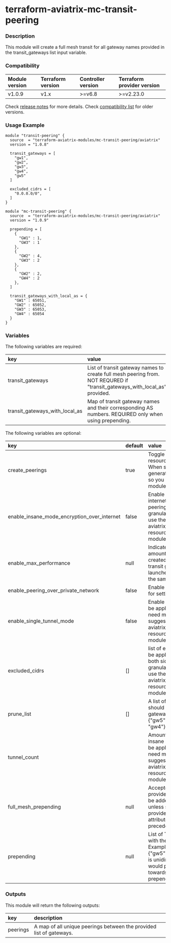 # terraform-aviatrix-mc-transit-peering

### Description
This module will create a full mesh transit for all gateway names provided in the transit_gateways list input variable.

### Compatibility
Module version | Terraform version | Controller version | Terraform provider version
:--- | :--- | :--- | :---
v1.0.9 | v1.x | >=v6.8 | >=v2.23.0

Check [release notes](https://github.com/terraform-aviatrix-modules/terraform-aviatrix-mc-transit-peering/blob/master/RELEASE_NOTES.md) for more details.
Check [compatibility list](https://github.com/terraform-aviatrix-modules/terraform-aviatrix-mc-transit-peering/blob/master/COMPATIBILITY.md) for older versions.

### Usage Example

```hcl
module "transit-peering" {
  source  = "terraform-aviatrix-modules/mc-transit-peering/aviatrix"
  version = "1.0.8"

  transit_gateways = [
    "gw1",
    "gw2",
    "gw3",
    "gw4",
    "gw5"
  ]

  excluded_cidrs = [
    "0.0.0.0/0",
  ]
}
```

```hcl
module "mc-transit-peering" {
  source  = "terraform-aviatrix-modules/mc-transit-peering/aviatrix"
  version = "1.0.9"

  prepending = [
    {
      "GW1" : 1,
      "GW3" : 1
    },
    {
      "GW2" : 4,
      "GW3" : 2
    },
    {
      "GW2" : 2,
      "GW4" : 2
    },
  ]

  transit_gateways_with_local_as = {
    "GW1" : 65051,
    "GW2" : 65052,
    "GW3" : 65053,
    "GW4" : 65054
  }
}

```


### Variables
The following variables are required:

key | value
:--- | :---
transit_gateways | List of transit gateway names to create full mesh peering from. NOT REQURED if "transit_gateways_with_local_as" provided. 
transit_gateways_with_local_as | Map of transit gateway names and their corresponding AS numbers. REQUIRED only when using prepending.

The following variables are optional:

key | default | value 
:---|:---|:---
create_peerings | true | Toggle for setting peering resource creation on or off. When set to false, it only generates the peerings output so you can use it outside of this module.
enable_insane_mode_encryption_over_internet | false | Enable insane mode over internet. Will be applied to all peerings. If you need more granularity, it is suggested to use the aviatrix_transit_gateway_peering resource directly in stead of this module.
enable_max_performance | null | Indicates whether the maximum amount of HPE tunnels will be created. Only valid when all transit gateways are each launched in Insane Mode and in the same cloud type.
enable_peering_over_private_network | false | Enable to use a private circuit for setting up peering
enable_single_tunnel_mode | false | Enable single tunnel mode. Will be applied to all peerings. If you need more granularity, it is suggested to use the aviatrix_transit_gateway_peering resource directly in stead of this module.
excluded_cidrs | [] | list of excluded cidrs. This will be applied to all peerings on both sides. If you need more granularity, it is suggested to use the aviatrix_transit_gateway_peering resource directly in stead of this module.
prune_list | [] | A list of maps for peerings that should not be created. Expects gateway name. Example: [ {"gw5" : "gw1"}, {"gw3" : "gw4"}, ]
tunnel_count | | Amount of tunnels to build for insane mode over internet. Will be applied to all peerings. If you need more granularity, it is suggested to use the aviatrix_transit_gateway_peering resource directly in stead of this module.
full_mesh_prepending | null | Accepted values: numbers. If provided AS-PATH prepend will be added number of times unless specific prepending is provided in "prepending" attribute which takes precedence. 
prepending | null | List of Transit Gateways pairs with their prepending numbers. Example [{"gw1":1, "gw2":3}, {"gw5":1,"gw4":1}]. Prepending is unidirectional that means gw1 would prepend just once towards gw2 but gw2 would prepend x3 towards gw1. 

### Outputs
This module will return the following outputs:

key | description
:---|:---
peerings | A map of all unique peerings between the provided list of gateways.
